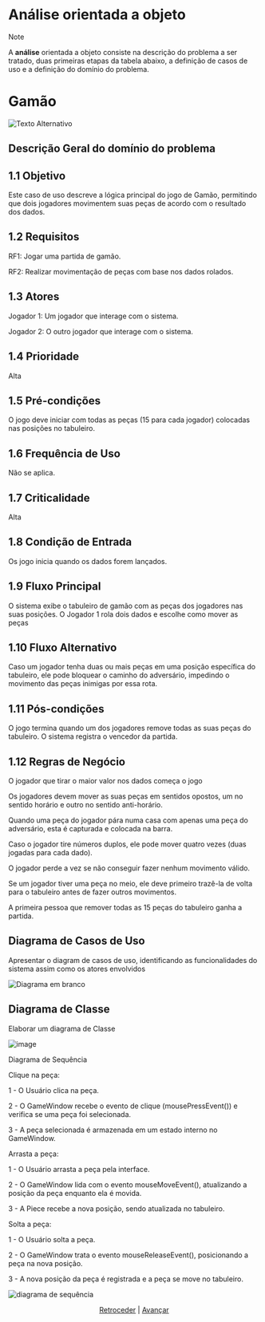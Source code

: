 # Análise orientada a objeto
> [!NOTE]
> <p>A <strong>análise</strong> orientada a objeto consiste na descrição do problema a ser tratado, duas primeiras etapas da tabela abaixo, a definição de casos de uso e a definição do domínio do problema.</p>

# Gamão

![Texto Alternativo](https://bkgm.com/rules/rulfig1.gif)
## Descrição Geral do domínio do problema

## 1.1 Objetivo

Este caso de uso descreve a lógica principal do jogo de Gamão, permitindo que dois jogadores movimentem suas peças de acordo com o resultado dos dados.

## 1.2 Requisitos

RF1: Jogar uma partida de gamão.

RF2: Realizar movimentação de peças com base nos dados rolados.

## 1.3 Atores

 Jogador 1: Um jogador que interage com o sistema.
    
 Jogador 2: O outro jogador que interage com o sistema.

## 1.4 Prioridade

 Alta

## 1.5 Pré-condições

 O jogo deve iniciar com todas as peças (15 para cada jogador) colocadas nas posições no tabuleiro.

## 1.6 Frequência de Uso

 Não se aplica.

## 1.7 Criticalidade

 Alta

## 1.8 Condição de Entrada

 Os jogo inicia quando os dados forem lançados.
    
## 1.9 Fluxo Principal

 O sistema exibe o tabuleiro de gamão com as peças dos jogadores nas suas posições.
 O Jogador 1 rola dois dados e escolhe como mover as peças

## 1.10 Fluxo Alternativo

  Caso um jogador tenha duas ou mais peças em uma posição específica do tabuleiro, ele pode bloquear o caminho do adversário, impedindo o movimento das peças inimigas por essa rota.

## 1.11 Pós-condições

  O jogo termina quando um dos jogadores remove todas as suas peças do tabuleiro.
  O sistema registra o vencedor da partida.

## 1.12 Regras de Negócio

  O jogador que tirar o maior valor nos dados começa o jogo
  
  Os jogadores devem mover as suas peças em sentidos opostos, um no sentido horário e outro no sentido anti-horário.
  
  Quando uma peça do jogador pára numa casa com apenas uma peça do adversário, esta é capturada e colocada na barra.
  
  Caso o jogador tire números duplos, ele pode mover quatro vezes (duas jogadas para cada dado).
  
  O jogador perde a vez se não conseguir fazer nenhum movimento válido. 
  
  Se um jogador tiver uma peça no meio, ele deve primeiro trazê-la de volta para o tabuleiro antes de fazer outros movimentos.
  
  A primeira pessoa que remover todas as 15 peças do tabuleiro ganha a partida.

## Diagrama de Casos de Uso

Apresentar o diagram de casos de uso, identificando as funcionalidades do sistema assim como os atores envolvidos

![Diagrama em branco](https://github.com/user-attachments/assets/41de3d98-998d-4c7f-9e5b-05d97777cf2e)

 
## Diagrama de Classe

Elaborar um diagrama de Classe

![image](https://github.com/user-attachments/assets/81988482-bb0b-4df8-acc8-44ee11c10503)


Diagrama de Sequência

Clique na peça:

1 - O Usuário clica na peça.

2 - O GameWindow recebe o evento de clique (mousePressEvent()) e verifica se uma peça foi selecionada.

3 -  A peça selecionada é armazenada em um estado interno no GameWindow.

Arrasta a peça:

1 - O Usuário arrasta a peça pela interface.

2 - O GameWindow lida com o evento mouseMoveEvent(), atualizando a posição da peça enquanto ela é movida.

3 - A Piece recebe a nova posição, sendo atualizada no tabuleiro.

Solta a peça:

1 - O Usuário solta a peça.

2 - O GameWindow trata o evento mouseReleaseEvent(), posicionando a peça na nova posição.

3 - A nova posição da peça é registrada e a peça se move no tabuleiro.

![diagrama de sequência](https://github.com/user-attachments/assets/4ab94fce-2754-41cd-95ac-cf11dfae96bf)


<div align="center">

[Retroceder](README.md) | [Avançar](projeto.md)

</div>

